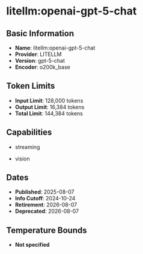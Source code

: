 # litellm:openai-gpt-5-chat

## Basic Information
- **Name**: litellm:openai-gpt-5-chat
- **Provider**: LITELLM
- **Version**: gpt-5-chat
- **Encoder**: o200k_base

## Token Limits
- **Input Limit**: 128,000 tokens
- **Output Limit**: 16,384 tokens
- **Total Limit**: 144,384 tokens

## Capabilities


- streaming

- vision



## Dates
- **Published**: 2025-08-07
- **Info Cutoff**: 2024-10-24
- **Retirement**: 2026-08-07
- **Deprecated**: 2026-08-07

## Temperature Bounds

- **Not specified**




